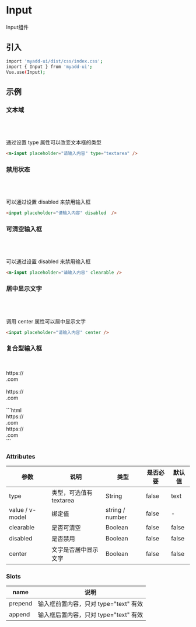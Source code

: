 # Input
Input组件

## 引入
```bash
import 'myadd-ui/dist/css/index.css';
import { Input } from 'myadd-ui';
Vue.use(Input);
```

## 示例
### 文本域
<br /><m-input placeholder="请输入内容" type="textarea" /><br />
<br />通过设置 type 属性可以改变文本框的类型
```html
<m-input placeholder="请输入内容" type="textarea" />
```

### 禁用状态
<br /><m-input placeholder="请输入内容" disabled  /><br />
<br />可以通过设置 disabled 来禁用输入框
```html
<input placeholder="请输入内容" disabled  />
```

### 可清空输入框
<br /><m-input placeholder="请输入姓名" :value="'请输入姓名'" clearable></m-input><br />
<br />可以通过设置 disabled 来禁用输入框
```html
<m-input placeholder="请输入内容" clearable />
```

### 居中显示文字
<br /><m-input placeholder="请输入内容" center /><br />
<br />调用 center 属性可以居中显示文字
```html
<input placeholder="请输入内容" center />
```

### 复合型输入框
<br /><m-input placeholder="请输入内容">
  <div slot="prepend">https://</div>
</m-input>
<div></div>
<m-input placeholder="请输入内容">
  <div slot="append">.com</div>
</m-input>
<div><br /></div>
<m-input placeholder="请输入内容">
  <div slot="prepend">https://</div>
  <div slot="append">.com</div>
</m-input><br />
```html
<m-input placeholder="请输入内容">
  <div slot="prepend">https://</div>
</m-input>

<m-input placeholder="请输入内容">
  <div slot="append">.com</div>
</m-input>

<m-input placeholder="请输入内容">
  <div slot="prepend">https://</div>
  <div slot="append">.com</div>
</m-input>
```


### Attributes
| 参数 | 说明 | 类型 | 是否必要 | 默认值 |
| ---- | ---- | ---- | -------- | ------ |
| type | 类型，可选值有 textarea | String | false | text |
| value / v-model | 绑定值 | string / number | false | - |
| clearable | 是否可清空 | Boolean | false | false |
| disabled | 是否禁用 | Boolean | false | false |
| center | 文字是否居中显示文字 | Boolean | false | false |

### Slots
| name | 说明 |
| ---- | ---- |
| prepend | 输入框前置内容，只对 type="text" 有效 |
| append | 输入框后置内容，只对 type="text" 有效 |